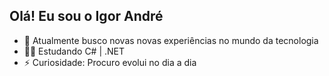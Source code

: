 ## Olá! Eu sou o Igor André

- 🔭 Atualmente busco novas novas experiências no mundo da tecnologia
- 🧑‍💻 Estudando C# | .NET
- ⚡ Curiosidade: Procuro evolui no dia a dia


